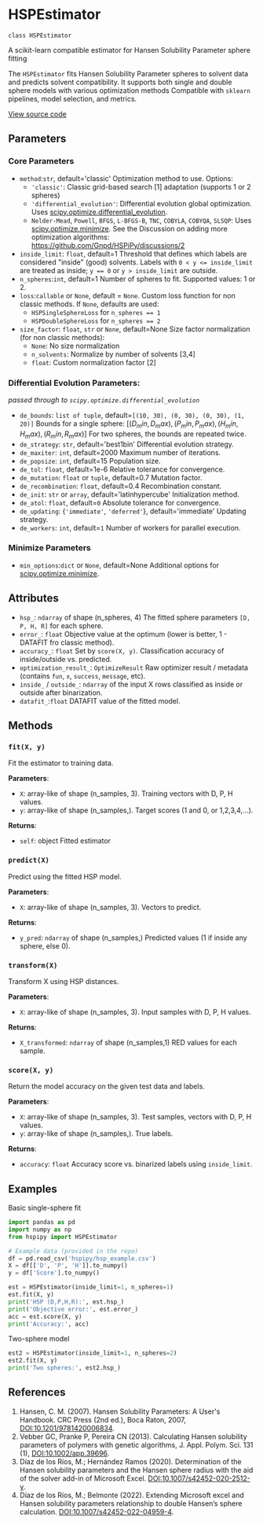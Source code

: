 # HSPEstimator

`class HSPEstimator`

A scikit-learn compatible estimator for Hansen Solubility Parameter sphere fitting

The `HSPEstimator` fits Hansen Solubility Parameter spheres to solvent data and predicts solvent compatibility. It supports both single and double sphere models with various optimization methods Compatible with `sklearn` pipelines, model selection, and metrics.

[View source code](https://github.com/Gnpd/HSPiPy/blob/main/hspipy/core/hsp_estimator.py)


## Parameters

### Core Parameters

- `method`:`str`, default='classic'
  Optimization method to use. Options:
  - `'classic'`: Classic grid-based search [1] adaptation (supports 1 or 2 spheres)
  - `'differential_evolution'`: Differential evolution global optimization. Uses [scipy.optimize.differential_evolution](https://docs.scipy.org/doc/scipy/reference/generated/scipy.optimize.differential_evolution.html).
  - `Nelder-Mead`, `Powell`, `BFGS`, `L-BFGS-B`, `TNC`, `COBYLA`, `COBYQA`, `SLSQP`: Uses [scipy.optimize.minimize](https://docs.scipy.org/doc/scipy/reference/generated/scipy.optimize.differential_evolution.html).
  See the Discussion on adding more optimization algorithms:
  https://github.com/Gnpd/HSPiPy/discussions/2
- `inside_limit`: `float`, default=1
  Threshold that defines which labels are considered "inside" (good) solvents. Labels with `0 < y <= inside_limit` are treated as inside; `y == 0` or `y > inside_limit` are outside.
- `n_spheres`:`int`, default=1
  Number of spheres to fit. Supported values: 1 or 2.
- `loss`:`callable` or `None`, default = `None`.
   Custom loss function for non classic methods. If `None`, defaults are used:
  - `HSPSingleSphereLoss` for `n_spheres == 1`
  - `HSPDoubleSphereLoss` for `n_spheres == 2`
- `size_factor`: `float`, `str` or `None`, default=None
  Size factor normalization (for non classic methods):
  - `None`: No size normalization
  - `n_solvents`: Normalize by number of solvents [3,4]
  - `float`: Custom normalization factor [2]

### Differential Evolution Parameters:
*passed through to `scipy.optimize.differential_evolution`*

- `de_bounds`: `list of tuple`, default=`[(10, 30), (0, 30), (0, 30), (1, 20)]`
  Bounds for a single sphere:
  $[(D_min, D_max), (P_min, P_max), (H_min, H_max), (R_min, R_max)]$
  For two spheres, the bounds are repeated twice.
- `de_strategy`: `str`, default='best1bin'
  Differential evolution strategy.
- `de_maxiter`: `int`, default=2000
  Maximum number of iterations.
- `de_popsize`: `int`, default=15
  Population size.
- `de_tol`: `float`, default=1e-6
  Relative tolerance for convergence.
- `de_mutation`: `float` or `tuple`, default=0.7
  Mutation factor.
- `de_recombination`: `float`, default=0.4
  Recombination constant.
- `de_init`: `str` or `array`, default='latinhypercube'
  Initialization method.
- `de_atol`: `float`, default=`0`
  Absolute tolerance for convergence.
- `de_updating`: {`'immediate'`, `'deferred'`}, default='immediate'
  Updating strategy.
- `de_workers`: `int`, default=`1`
  Number of workers for parallel execution.

### Minimize Parameters
- `min_options`:`dict` or `None`, default=None
  Additional options for [scipy.optimize.minimize](https://docs.scipy.org/doc/scipy/reference/generated/scipy.optimize.differential_evolution.html).

## Attributes

- `hsp_`: `ndarray` of shape (n_spheres, 4)
  The fitted sphere parameters `[D, P, H, R]` for each sphere.
- `error_`: `float`
  Objective value at the optimum (lower is better, 1 - DATAFIT fro classic method).
- `accuracy_`: `float`
  Set by `score(X, y)`. Classification accuracy of inside/outside vs. predicted.
- `optimization_result_`: `OptimizeResult`
  Raw optimizer result / metadata (contains `fun`, `x`, `success`, `message`, etc).
- `inside_` / `outside_`: `ndarray` of the input X rows classified as inside or outside after binarization.
- `datafit_`:`float`
  DATAFIT value of the fitted model.

## Methods

### `fit(X, y)`
Fit the estimator to training data.

**Parameters**:
- `X`:  array-like of shape (n_samples, 3).
  Training vectors with D, P, H values.
- `y`:  array-like of shape (n_samples,).
  Target scores (1 and 0, or 1,2,3,4,...).

**Returns**:
- `self`: object
  Fitted estimator
  
### `predict(X)`
Predict using the fitted HSP model.

**Parameters**:
- `X`:  array-like of shape (n_samples, 3).
  Vectors to predict.

**Returns**:
- `y_pred`: `ndarray` of shape (n_samples,)
  Predicted values (1 if inside any sphere, else 0).

### `transform(X)`
Transform X using HSP distances.

**Parameters**:
- `X`:  array-like of shape (n_samples, 3).
  Input samples with D, P, H values.

**Returns**:
- `X_transformed`: `ndarray` of shape (n_samples,1)
  RED values for each sample.

### `score(X, y)`
Return the model accuracy on the given test data and labels.

**Parameters**:
- `X`:  array-like of shape (n_samples, 3).
  Test samples, vectors with D, P, H values.
- `y`:  array-like of shape (n_samples,).
  True labels.

**Returns**:
- `accuracy`: `float`
  Accuracy score vs. binarized labels using `inside_limit`.


## Examples

Basic single-sphere fit

```python
import pandas as pd
import numpy as np
from hspipy import HSPEstimator

# Example data (provided in the repo)
df = pd.read_csv('hspipy/hsp_example.csv')
X = df[['D', 'P', 'H']].to_numpy()
y = df['Score'].to_numpy()

est = HSPEstimator(inside_limit=1, n_spheres=1)
est.fit(X, y)
print('HSP (D,P,H,R):', est.hsp_)
print('Objective error:', est.error_)
acc = est.score(X, y)
print('Accuracy:', acc)
```

Two-sphere model

```python
est2 = HSPEstimator(inside_limit=1, n_spheres=2)
est2.fit(X, y)
print('Two spheres:', est2.hsp_)
```

## References

1. Hansen, C. M. (2007). Hansen Solubility Parameters: A User's Handbook. CRC Press (2nd ed.), Boca Raton, 2007, [DOI:10.1201/9781420006834](https://doi.org/10.1201/9781420006834).
2. Vebber GC, Pranke P, Pereira CN (2013). Calculating Hansen solubility parameters of polymers with genetic algorithms, J. Appl. Polym. Sci. 131 (1), [DOI:10.1002/app.39696](https://doi.org/10.1002/app.39696).
3. Díaz de los Ríos, M.; Hernández Ramos (2020). Determination of the Hansen solubility parameters and the Hansen sphere radius with the aid of the solver add-in of Microsoft Excel. [DOI:10.1007/s42452-020-2512-y](https://doi.org/10.1007/s42452-020-2512-y).
4. Díaz de los Ríos, M.; Belmonte (2022). Extending Microsoft excel and Hansen solubility parameters relationship to double Hansen’s sphere calculation. [DOI:10.1007/s42452-022-04959-4](https://doi.org/10.1007/s42452-022-04959-4).
